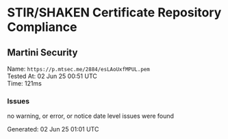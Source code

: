 # STIR/SHAKEN Certificate Repository Compliance

## Martini Security

Name: `https://p.mtsec.me/2884/esLAoUxfMPUL.pem`\
Tested At: 02 Jun 25 00:51 UTC\
Time: 121ms

### Issues

no warning, or error, or notice date level issues were found

Generated: 02 Jun 25 01:01 UTC
